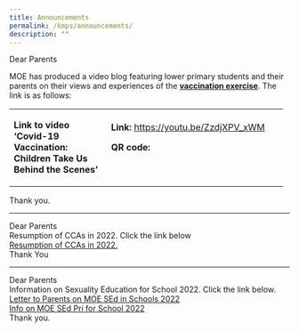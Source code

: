 ```yaml
---
title: Announcements
permalink: /kmps/announcements/
description: ""
---
```

<p>Dear Parents</p>
<p>MOE has produced a video blog featuring lower primary students and their parents on their views and experiences of the&nbsp;<strong><u>vaccination exercise</u></strong>. The link is as follows:</p>
<table style="width: 492px;">
<tbody>
<tr>
<td style="width: 170.422px;">
<p><strong>Link to video &lsquo;Covid-19 Vaccination: Children Take Us Behind the Scenes&rsquo;</strong></p>
</td>
<td style="width: 305.578px;">
<p><strong>Link:</strong>&nbsp;<u><a href="https://youtu.be/ZzdjXPV_xWM">https://youtu.be/ZzdjXPV_xWM</a></u></p>
<p><strong>QR code:</strong></p>
<p>&nbsp;</p>
</td>
</tr>
</tbody>
</table>
<p>Thank you.</p>
<hr>
<p>Dear Parents<br />Resumption of CCAs in 2022. Click the link below<br /><a href="https://kemingpri.moe.edu.sg/qql/slot/u155/2021/Announcements/003_2022_Resumption%20of%20CCAs%20in%202022.pdf">Resumption of CCAs in 2022.</a><br />Thank You</p>
<hr>
<p>Dear Parents<br />Information on Sexuality Education for School 2022. Click the link below.<br /><a href="https://kemingpri.moe.edu.sg/qql/slot/u155/2021/Announcements/Letter%20to%20Parents%20on%20MOE%20SEd%20in%20Schools%202022.pdf">Letter to Parents on MOE SEd in Schools 2022</a><br /><a href="https://kemingpri.moe.edu.sg/qql/slot/u155/2021/Announcements/Info%20on%20MOE%20SEd%20Pri%20for%20School%20Website%202022.pdf">Info on MOE SEd Pri for School 2022</a><br />Thank you.</p>